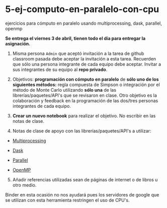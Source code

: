 # 5-ej-computo-en-paralelo-con-cpu
ejercicios para cómputo en paralelo usando multiprocessing, dask, parallel, openmp


**Se entrega el viernes 3 de abril, tienen todo el día para entregar la asignación.**

1. Misma persona `Admin` que aceptó invitación a la tarea de github classroom pasada debe aceptar la invitación a esta tarea. Recuerden que sólo una persona integrante de cada equipo debe aceptar. Invitar a sus integrantes de su equipo al **repo privado**. 

2. Objetivos: **programación con cómputo en paralelo** de **sólo uno de los siguientes métodos:** regla compuesta de Simpson o integración por el método de Monte Carlo utilizando **sólo una** de las librerías/paquetes/API's que se revisaron en clase. Otro objetivo es la colaboración y feedback en la programación de las dos/tres personas integrantes de cada equipo. 

3. **Crear un nuevo notebook** para realizar el objetivo. No escribir en las notas de clase.

4. Notas de clase de apoyo con las librerías/paquetes/API's a utilizar:

  * [Multiprocessing](https://github.com/ITAM-DS/analisis-numerico-computo-cientifico/blob/master/temas/II.computo_paralelo/2.2.Python_multiprocessing.ipynb)
  
  * [Dask](https://github.com/ITAM-DS/analisis-numerico-computo-cientifico/blob/master/temas/II.computo_paralelo/2.2.Python_dask.ipynb)
  
  * [Parallel](https://github.com/ITAM-DS/analisis-numerico-computo-cientifico/blob/master/temas/II.computo_paralelo/2.2.R_parallel.ipynb)
  
  * [OpenMP](https://github.com/ITAM-DS/analisis-numerico-computo-cientifico/blob/master/temas/II.computo_paralelo/2.2.C_OpenMP.ipynb)


5. Añadir referencias utilizadas sean de páginas de internet o de libros u otro medio.

Binder en esta ocasión no nos ayudará pues los servidores de google que se utilizan con esta herramienta restringen el uso de CPU's.
